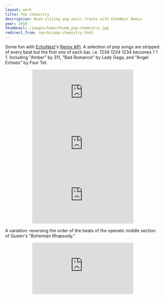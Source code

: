 ```yaml
---
layout: work
title: Pop chemistry
description: Beat-slicing pop music tracks with EchoNest Remix
year: 2010
thumbnail: /images/home/thumb_pop-chemistry.jpg
redirect_from: /works/pop-chemistry.html
---
```



Some fun with [EchoNest](http://the.echonest.com)'s [Remix API](http://echonest.github.io/remix/). A selection of pop songs are stripped of every beat but the first one of each bar, i.e. 1234 1234 1234 becomes 1 1 1. Including "Amber" by 311, "Bad Romance" by Lady Gaga, and "Angel Echoes" by Four Tet.

<p>
	<center>
	<iframe width="65%" height="166" scrolling="no" frameborder="no" src="https://w.soundcloud.com/player/?url=http%3A%2F%2Fapi.soundcloud.com%2Ftracks%2F6714691&amp;auto_play=false&amp;show_artwork=true&amp;color=23521d"></iframe>
	<br/>
	<iframe width="65%" height="166" scrolling="no" frameborder="no" src="https://w.soundcloud.com/player/?url=http%3A%2F%2Fapi.soundcloud.com%2Ftracks%2F6934572&amp;auto_play=false&amp;show_artwork=true&amp;color=23521d"></iframe>
	<br/>
	<iframe width="65%" height="166" scrolling="no" frameborder="no" src="https://w.soundcloud.com/player/?url=http%3A%2F%2Fapi.soundcloud.com%2Ftracks%2F8108832&amp;auto_play=false&amp;show_artwork=true&amp;color=23521d"></iframe>
	</center>
</p>

<p>
	A variation: reversing the order of the beats of the operatic middle section of Queen's "Bohemian Rhapsody."
</p>

<p>
	<center>
	<iframe width="65%" height="166" scrolling="no" frameborder="no" 	src="https://w.soundcloud.com/player/?url=http%3A%2F%2Fapi.soundcloud.com%2Ftracks%2F8109581&amp;auto_play=false&amp;show_artwork=true&amp;color=23521d"></iframe>
	</center>
</p>

